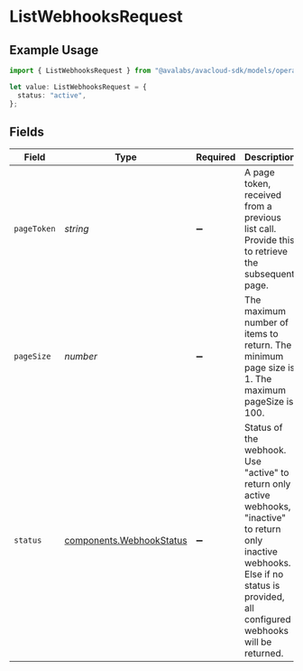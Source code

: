 # ListWebhooksRequest

## Example Usage

```typescript
import { ListWebhooksRequest } from "@avalabs/avacloud-sdk/models/operations";

let value: ListWebhooksRequest = {
  status: "active",
};
```

## Fields

| Field                                                                                                                                                                                     | Type                                                                                                                                                                                      | Required                                                                                                                                                                                  | Description                                                                                                                                                                               | Example                                                                                                                                                                                   |
| ----------------------------------------------------------------------------------------------------------------------------------------------------------------------------------------- | ----------------------------------------------------------------------------------------------------------------------------------------------------------------------------------------- | ----------------------------------------------------------------------------------------------------------------------------------------------------------------------------------------- | ----------------------------------------------------------------------------------------------------------------------------------------------------------------------------------------- | ----------------------------------------------------------------------------------------------------------------------------------------------------------------------------------------- |
| `pageToken`                                                                                                                                                                               | *string*                                                                                                                                                                                  | :heavy_minus_sign:                                                                                                                                                                        | A page token, received from a previous list call. Provide this to retrieve the subsequent page.                                                                                           |                                                                                                                                                                                           |
| `pageSize`                                                                                                                                                                                | *number*                                                                                                                                                                                  | :heavy_minus_sign:                                                                                                                                                                        | The maximum number of items to return. The minimum page size is 1. The maximum pageSize is 100.                                                                                           | 10                                                                                                                                                                                        |
| `status`                                                                                                                                                                                  | [components.WebhookStatus](../../models/components/webhookstatus.md)                                                                                                                      | :heavy_minus_sign:                                                                                                                                                                        | Status of the webhook. Use "active" to return only active webhooks, "inactive" to return only inactive webhooks. Else if no status is provided, all configured webhooks will be returned. | active                                                                                                                                                                                    |
